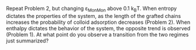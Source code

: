 

Repeat Problem 2, but changing &epsilon;<sub>MonMon</sub> above 0.1 k<sub>B</sub>T. When entropy dictates the properties of the system, as the length of the grafted chains increases the probability of colloid adsorption decreases (Problem 2). When enthalpy dictates the behavior of the system, the opposite trend is observed (Problem 1). At what point do you observe a transition from the two regimes just summarized?